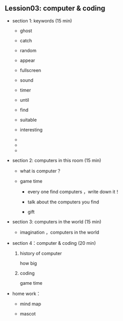 ## Lession03: computer & coding

+ section 1: keywords (15 min)

  + ghost
  
  + catch
  
  + random
  
  + appear
  
  + fullscreen
  
  + sound
  
  + timer
  
  + until
  
  + find
  
  + suitable
  
  + interesting
  
  +
  
  +
  
  + 
+ section 2: computers in this room (15 min)
  + what is computer？
  
  + game time
  
    + every one find computers ，write down it！
  
    + talk about the computers you find
  
    + gift

+ section 3: computers in the world (15 min)
  
    + imagination ，computers in the world
  
  
  
+ section 4：computer & coding  (20 min)

   1. history of computer
       
       how big
       
   2. coding
        
        game time
   
+ home work：

  + mind map

  + mascot


